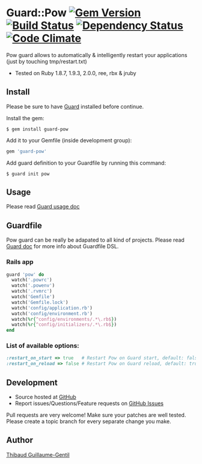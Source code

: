 # Guard::Pow [![Gem Version](https://badge.fury.io/rb/guard-pow.png)](http://badge.fury.io/rb/guard-pow) [![Build Status](https://travis-ci.org/guard/guard-pow.png?branch=master)](http://travis-ci.org/guard/guard-pow) [![Dependency Status](https://gemnasium.com/guard/guard-pow.png)](https://gemnasium.com/guard/guard-pow) [![Code Climate](https://codeclimate.com/github/guard/guard-pow.png)](https://codeclimate.com/github/guard/guard-pow)

Pow guard allows to automatically & intelligently restart your applications (just by touching tmp/restart.txt)

* Tested on Ruby 1.8.7, 1.9.3, 2.0.0, ree, rbx & jruby

Install
-------

Please be sure to have [Guard](https://github.com/guard/guard) installed before continue.

Install the gem:

    $ gem install guard-pow

Add it to your Gemfile (inside development group):

``` ruby
gem 'guard-pow'
```

Add guard definition to your Guardfile by running this command:

    $ guard init pow

Usage
-----

Please read [Guard usage doc](https://github.com/guard/guard#readme)

Guardfile
---------

Pow guard can be really be adapated to all kind of projects.
Please read [Guard doc](http://github.com/guard/guard#readme) for more info about Guardfile DSL.

### Rails app

``` ruby
guard 'pow' do
  watch('.powrc')
  watch('.powenv')
  watch('.rvmrc')
  watch('Gemfile')
  watch('Gemfile.lock')
  watch('config/application.rb')
  watch('config/environment.rb')
  watch(%r{^config/environments/.*\.rb$})
  watch(%r{^config/initializers/.*\.rb$})
end
```

### List of available options:

``` ruby
:restart_on_start => true   # Restart Pow on Guard start, default: false
:restart_on_reload => false # Restart Pow on Guard reload, default: true
```

Development
-----------

* Source hosted at [GitHub](https://github.com/guard/guard-rspec)
* Report issues/Questions/Feature requests on [GitHub Issues](https://github.com/guard/guard-rspec/issues)

Pull requests are very welcome! Make sure your patches are well tested. Please create a topic branch for every separate change
you make.

Author
------

[Thibaud Guillaume-Gentil](https://github.com/thibaudgg)
